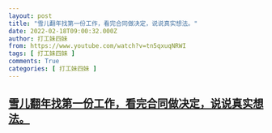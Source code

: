```yaml
---
layout: post
title: "雪儿翻年找第一份工作，看完合同做决定，说说真实想法。"
date: 2022-02-18T09:00:32.000Z
author: 打工妹四妹
from: https://www.youtube.com/watch?v=tn5qxuqNRWI
tags: [ 打工妹四妹 ]
comments: True
categories: [ 打工妹四妹 ]
---
```

<!--1645174832000-->
[雪儿翻年找第一份工作，看完合同做决定，说说真实想法。](https://www.youtube.com/watch?v=tn5qxuqNRWI)
------

<div>

</div>
